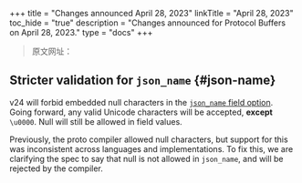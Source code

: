 +++
title = "Changes announced April 28, 2023"
linkTitle = "April 28, 2023"
toc_hide = "true"
description = "Changes announced for Protocol Buffers on April 28, 2023."
type = "docs"
+++

> 原文网址： 

## Stricter validation for `json_name` {#json-name}

v24 will forbid embedded null characters in the
[`json_name` field option](/programming-guides/proto3/#json).
Going forward, any valid Unicode characters will be accepted, **except**
`\u0000`. Null will still be allowed in field values.

Previously, the proto compiler allowed null characters, but support for this was
inconsistent across languages and implementations. To fix this, we are
clarifying the spec to say that null is not allowed in `json_name`, and will be
rejected by the compiler.
